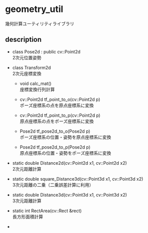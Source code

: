 # geometry_util  

幾何計算ユーティリティライブラリ

## description

- class Pose2d : public cv::Point2d \
2次元位置姿勢

- class Transform2d \
2次元座標変換

    * void calc_mat()   \
    座標変換行列計算

    * cv::Point2d tf_point_to_o(cv::Point2d p)  \
    ポーズ座標系の点を原点座標系に変換
    
    * cv::Point2d tf_point_to_p(cv::Point2d p) \
    原点座標系の点をポーズ座標系に変換

    * Pose2d tf_pose2d_to_o(Pose2d p) \
    ポーズ座標系の位置・姿勢を原点座標系に変換

    * Pose2d tf_pose2d_to_p(Pose2d p) \
    原点座標系の位置・姿勢をポーズ座標系に変換

- static double Distance2d(cv::Point2d x1, cv::Point2d x2) \
    2次元距離計算

- static double square_Distance3d(cv::Point3d x1, cv::Point3d x2) \
    3次元距離の二乗（二乗誤差計算に利用）

- static double Distance3d(cv::Point3d x1, cv::Point3d x2) \
    3次元距離計算

- static int RectArea(cv::Rect &rect) \
    長方形面積計算

- 